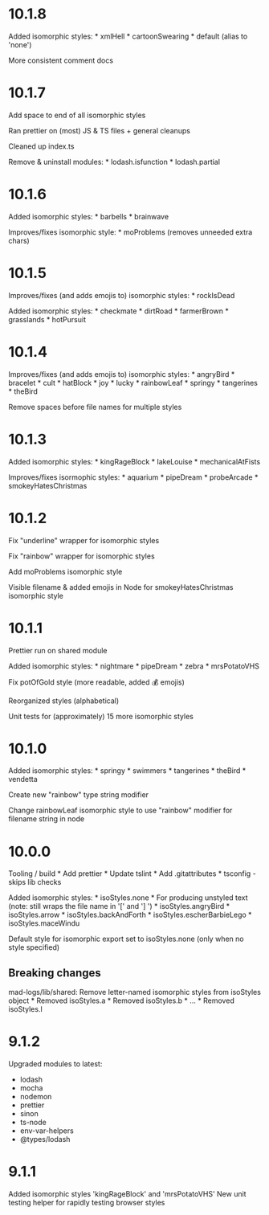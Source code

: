 10.1.8
======
Added isomorphic styles:
    *   xmlHell
    *   cartoonSwearing
    *   default (alias to 'none')

More consistent comment docs

10.1.7
======
Add space to end of all isomorphic styles

Ran prettier on (most) JS & TS files + general cleanups

Cleaned up index.ts

Remove & uninstall modules:
    *   lodash.isfunction
    *   lodash.partial

10.1.6
======
Added isomorphic styles:
    *   barbells
    *   brainwave

Improves/fixes isomorphic style:
    *   moProblems (removes unneeded extra chars)

10.1.5
======
Improves/fixes (and adds emojis to) isomorphic styles:
    *   rockIsDead

Added isomorphic styles:
    *   checkmate
    *   dirtRoad
    *   farmerBrown
    *   grasslands
    *   hotPursuit

10.1.4
======
Improves/fixes (and adds emojis to) isomorphic styles:
    *   angryBird
    *   bracelet
    *   cult
    *   hatBlock
    *   joy
    *   lucky
    *   rainbowLeaf
    *   springy
    *   tangerines
    *   theBird

Remove spaces before file names for multiple styles

10.1.3
======
Added isomorphic styles:
    *   kingRageBlock
    *   lakeLouise
    *   mechanicalAtFists

Improves/fixes isormophic styles:
    *   aquarium
    *   pipeDream
    *   probeArcade
    *   smokeyHatesChristmas

10.1.2
======
Fix "underline" wrapper for isomorphic styles

Fix "rainbow" wrapper for isomorphic styles

Add moProblems isomorphic style

Visible filename & added emojis in Node for smokeyHatesChristmas isomorphic style

10.1.1
======
Prettier run on shared module

Added isomorphic styles:
    *   nightmare
    *   pipeDream
    *   zebra
    *   mrsPotatoVHS

Fix potOfGold style (more readable, added 💰 emojis)

Reorganized styles (alphabetical)

Unit tests for (approximately) 15 more isomorphic styles

10.1.0
======
Added isomorphic styles:
    *   springy
    *   swimmers
    *   tangerines
    *   theBird
    *   vendetta

Create new "rainbow" type string modifier

Change rainbowLeaf isomorphic style to use "rainbow" modifier for filename string in node 

10.0.0
======
Tooling / build
    *   Add prettier
    *   Update tslint
    *   Add .gitattributes
    *   tsconfig - skips lib checks

Added isomorphic styles:
    *   isoStyles.none
        *   For producing unstyled text (note: still wraps the file name in '[' and ']  ')
    *   isoStyles.angryBird
    *   isoStyles.arrow
    *   isoStyles.backAndForth
    *   isoStyles.escherBarbieLego
    *   isoStyles.maceWindu

Default style for isomorphic export set to isoStyles.none (only when no style specified)

Breaking changes
----------------
mad-logs/lib/shared: Remove letter-named isomorphic styles from isoStyles object
    *   Removed isoStyles.a
    *   Removed isoStyles.b
    *   ...
    *   Removed isoStyles.l


9.1.2
=====
Upgraded modules to latest:
- lodash
- mocha
- nodemon
- prettier
- sinon
- ts-node
- env-var-helpers
- @types/lodash

9.1.1
=====
Added isomorphic styles 'kingRageBlock' and 'mrsPotatoVHS'
New unit testing helper for rapidly testing browser styles
